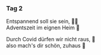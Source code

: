 ### Tag 2

Entspannend soll sie sein, 💆‍♀️  
Adventszeit im eignen Heim 🏡  
  
Durch Covid dürfen wir nicht raus, 🦠  
also mach's dir schön, zuhaus 🛀